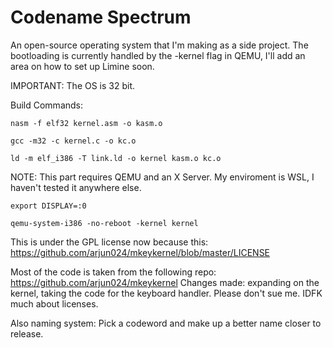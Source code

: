 # Codename Spectrum
An open-source operating system that I'm making as a side project. The bootloading is currently handled by the -kernel flag in QEMU, I'll add an area on how to set up Limine soon. 

IMPORTANT: The OS is 32 bit.

Build Commands:

```nasm -f elf32 kernel.asm -o kasm.o```

```gcc -m32 -c kernel.c -o kc.o```

```ld -m elf_i386 -T link.ld -o kernel kasm.o kc.o```

NOTE: This part requires QEMU and an X Server. My enviroment is WSL, I haven't tested it anywhere else.

```export DISPLAY=:0```

```qemu-system-i386 -no-reboot -kernel kernel```

This is under the GPL license now because this: https://github.com/arjun024/mkeykernel/blob/master/LICENSE

Most of the code is taken from the following repo: https://github.com/arjun024/mkeykernel
Changes made: expanding on the kernel, taking the code for the keyboard handler.
Please don't sue me. IDFK much about licenses.

Also naming system: Pick a codeword and make up a better name closer to release.
